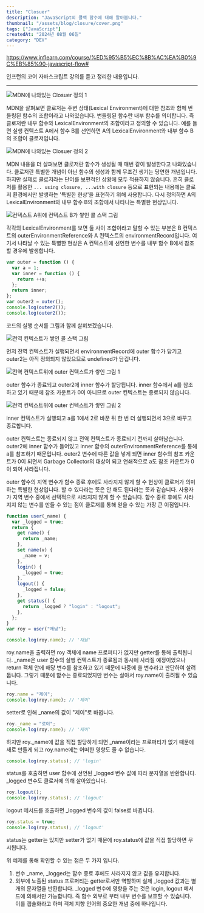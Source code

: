 ```yaml
---
title: "Closuer"
description: "JavaScript의 콜백 함수에 대해 알아봅니다."
thumbnail: "/assets/blog/closure/cover.png"
tags: ["JavaScript"]
createdAt: "2024년 08월 06일"
category: "DEV"
---
```


https://www.inflearn.com/course/%ED%95%B5%EC%8B%AC%EA%B0%9C%EB%85%90-javascript-flow#

인프런의 코어 자바스크립트 강의를 듣고 정리한 내용입니다.

---

![MDN에 나와있는 Closuer 정의 1](/assets/blog/closuer/1.png)

MDN을 살펴보면 클로저는 주변 상태(Lexical Environment)에 대한 참조와 함께 번들링된 함수의 조합이라고 나와있습니다.
번들링된 함수란 내부 함수를 의미합니다.
즉 클로저란 내부 함수와 LexicalEnvironment의 조합이라고 정의할 수 있습니다.
예를 들면 실행 컨텍스트 A에서 함수 B를 선언하면 A의 LexicalEnvironment와 내부 함수 B의 조합이 클로저입니다.

![MDN에 나와있는 Closuer 정의 2](/assets/blog/closure/2.png)

MDN 내용을 더 살펴보면 클로저란 함수가 생성될 때 매번 같이 발생한다고 나와있습니다.
클로저란 특별한 개념이 아닌 함수의 생성과 함께 무조건 생기는 당연한 개념입니다.
하지만 실제로 클로저라는 단어를 보편적인 상황에 모두 적용하지 않습니다.
흔히 클로저를 활용한 `... using closure, ...with closure` 등으로 표현되는 내용에는 클로저 환경에서만 발생하는 '특별한 현상'을 표현하기 위해 사용합니다.
다시 정의하면 A의 LexicalEnvironment와 내부 함수 B의 조합에서 나타나는 특별한 현상입니다.

![컨텍스트 A위에 컨텍스트 B가 쌓인 콜 스택 그림](/assets/blog/closure/3.png)

각각의 LexicalEnvironment를 보면 둘 사이 조합이라고 말할 수 있는 부분은 B 컨텍스트의 outerEnvironmentReference와 A 컨텍스트의 environmentRecord입니다.
여기서 나타날 수 있는 특별한 현상은 A 컨텍스트에 선언한 변수를 내부 함수 B에서 참조할 경우에 발생합니다.

```js
var outer = function () {
  var a = 1;
  var inner = function () {
    return ++a;
  };
  return inner;
};
var outer2 = outer();
console.log(outer2());
console.log(outer2());
```

코드의 실행 순서를 그림과 함께 살펴보겠습니다.

![전역 컨텍스트가 쌓인 콜 스택 그림](/assets/blog/closure/4.png)

먼저 전역 컨텍스트가 실행되면서 environmentRecord에 outer 함수가 담기고 outer2는 아직 정의되지 않았으므로 undefined가 담깁니다.

![전역 컨텍스트위에 outer 컨텍스트가 쌓인 그림 1](/assets/blog/closure/5.png)

outer 함수가 종료되고 outer2에 inner 함수가 할당됩니다.
inner 함수에서 a를 참조하고 있기 때문에 참조 카운트가 0이 아니므로 outer 컨텍스트는 종료되지 않습니다.

![전역 컨텍스트위에 outer 컨텍스트가 쌓인 그림 2](/assets/blog/closure/6.png)

inner 컨텍스트가 실행되고 a를 1에서 2로 바꾼 뒤 한 번 더 실행되면서 3으로 바꾸고 종료합니다.

outer 컨텍스트는 종료되지 않고 전역 컨텍스트가 종료되기 전까지 살아남습니다.
outer2에 inner 함수가 들어있고 inner 함수의 outerEnvironmentReference를 통해 a를 참조하기 때문입니다.
outer2 변수에 다른 값을 넣게 되면 inner 함수의 참조 카운트가 0이 되면서 Garbage Collector의 대상이 되고 연쇄적으로 a도 참조 카운트가 0이 되어 사라집니다.

outer 함수의 지역 변수가 함수 종료 후에도 사라지지 않게 할 수 현상이 클로저가 의미하는 특별한 현상입니다.
할 수 있다라는 뜻은 안 해도 된다라는 뜻과 같습니다.
사용자가 지역 변수 중에서 선택적으로 사라지지 않게 할 수 있습니다.
함수 종료 후에도 사라지지 않는 변수를 만들 수 있는 점이 클로저를 통해 얻을 수 있는 가장 큰 이점입니다.

```js
function user(_name) {
  var _logged = true;
  return {
    get name() {
      return _name;
    },
    set name(v) {
      _name = v;
    },
    login() {
      _logged = true;
    },
    logout() {
      _logged = false;
    },
    get status() {
      return _logged ? "login" : "logout";
    },
  };
}
var roy = user("재남");

console.log(roy.name); // '재남'
```

roy.name을 출력하면 roy 객체에 name 프로퍼티가 없지만 getter를 통해 출력됩니다.
\_name은 user 함수의 실행 컨텍스트가 종료됨과 동시에 사라질 예정이었으나 return 객체 안에 해당 변수를 참조하고 있기 때문에 나중에 쓸 변수라고 판단하여 살려둡니다.
그렇기 때문에 함수는 종료되었지만 변수는 살아서 roy.name이 출려될 수 있습니다.

```js
roy.name = "제이";
console.log(roy.name); // '제이'
```

setter로 인해 \_name의 값이 "제이"로 바뀝니다.

```js
roy._name = "로이";
console.log(roy.name); // '제이'
```

하지만 roy.\_name에 값을 직접 할당하게 되면 \_name이라는 프로퍼티가 없기 때문에 새로 만들게 되고 roy.name에는 어떠한 영향도 줄 수 없습니다.

```js
console.log(roy.status); // 'login'
```

status를 호출하면 user 함수에 선언된 \_logged 변수 값에 따라 문자열을 반환합니다.
\_logged 변수도 클로저에 의해 살아있습니다.

```js
roy.logout();
console.log(roy.status); // 'logout'
```

logout 메서드를 호출하면 \_logged 변수의 값이 false로 바뀝니다.

```js
roy.status = true;
console.log(roy.status); // 'logout'
```

status는 getter는 있지만 setter가 없기 때문에 roy.status에 값을 직접 할당하면 무시됩니다.

위 예제를 통해 확인할 수 있는 점은 두 가지 입니다.

1. 변수 \_name, \_logged는 함수 종료 후에도 사라지지 않고 값을 유지합니다.
2. 외부에 노출된 status 프로퍼티는 getter로서만 역할하며 실제 \_logged 값과는 별개의 문자열을 반환합니다. \_logged 변수에 영향을 주는 것은 login, logout 메서드에 의해서만 가능합니다. 즉 함수 외부로 부터 내부 변수를 보호할 수 있습니다. 이를 캡슐화라고 하며 객체 지향 언어의 중요한 개념 중에 하나입니다.
